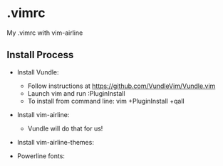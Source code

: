 # .vimrc
My .vimrc with vim-airline


## Install Process

 * Install Vundle:
   
   - Follow instructions at https://github.com/VundleVim/Vundle.vim
   - Launch vim and run :PluginInstall
   - To install from command line: vim +PluginInstall +qall
   
 * Install vim-airline:
   
   - Vundle will do that for us!
 
 * Install vim-airline-themes:
 
 * Powerline fonts:
